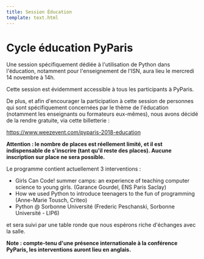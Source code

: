 ```yaml
---
title: Session Éducation
template: text.html
---
```


# Cycle éducation PyParis

Une session spécifiquement dédiée à l'utilisation de Python dans l'éducation, notamment pour l'enseignement de l'ISN, aura lieu le mercredi 14 novembre à 14h.

Cette session est évidemment accessible à tous les participants à PyParis.

De plus, et afin d'encourager la participation à cette session de personnes qui sont spécifiquement concernées par le thème de l'éducation (notamment les enseignants ou formateurs eux-mêmes), nous avons décidé de la rendre gratuite, via cette billetterie :

https://www.weezevent.com/pyparis-2018-education

**Attention : le nombre de places est réellement limité, et il est indispensable de s'inscrire (tant qu'il reste des places). Aucune inscription sur place ne sera possible.**

Le programme contient actuellement 3 interventions :

- Girls Can Code! summer camps: an experience of teaching computer science to young girls. (Garance Gourdel, ENS Paris Saclay)
- How we used Python to introduce teenagers to the fun of programming (Anne-Marie Tousch, Criteo)
- Python @ Sorbonne Université (Frederic Peschanski, Sorbonne Université - LIP6)

et sera suivi par une table ronde que nous espérons riche d'échanges avec la salle.

**Note : compte-tenu d'une présence internationale à la conférence PyParis, les interventions auront lieu en anglais.**
